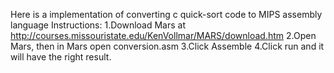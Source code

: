Here is a implementation of converting c quick-sort code to MIPS assembly language
Instructions:
1.Download Mars at http://courses.missouristate.edu/KenVollmar/MARS/download.htm
2.Open Mars, then in Mars open conversion.asm
3.Click Assemble
4.Click run and it will have the right result.
